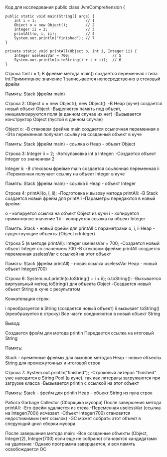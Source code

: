 Код для исследования
public class JvmComprehension {

    public static void main(String[] args) {
        int i = 1;                      // 1
        Object o = new Object();        // 2
        Integer ii = 2;                 // 3
        printAll(o, i, ii);             // 4
        System.out.println("finished"); // 7
    }

    private static void printAll(Object o, int i, Integer ii) {
        Integer uselessVar = 700;                   // 5
        System.out.println(o.toString() + i + ii);  // 6
    }

Строка 1:int i = 1;
В фрейме метода main() создается переменная i типа int
Примитивное значение 1 записывается непосредственно в стековый фрейм

Память: Stack (фрейм main)

Строка 2: Object o = new Object();
new Object():
-В Heap (куче) создается новый объект Object
-Выделяется память под объект, инициализируются поля (в данном случае их нет)
-Вызывается конструктор Object (пустой в данном случае)

Object o:
-В стековом фрейме main создается ссылочная переменная o
-Эта переменная получает ссылку на созданный объект в куче

Память:
Stack (фрейм main) - ссылка o
Heap - объект Object

Строка 3: Integer ii = 2;
-Автоупаковка int в Integer:
-Создается объект Integer со значением 2


Integer ii:
-В стековом фрейме main создается ссылочная переменная ii
-Переменная получает ссылку на объект Integer в куче

Память:
Stack (фрейм main) - ссылка ii
Heap - объект Integer 

Строка 4: printAll(o, i, ii);
-Подготовка к вызову метода printAll:
-В Stack создается новый фрейм для printAll
-Параметры передаются в новый фрейм:

o - копируется ссылка на объект Object из кучи
i - копируется примитивное значение 1
ii - копируется ссылка на объект Integer

Память:
Stack - новый фрейм для printAll с параметрами o, i, ii
Heap - существующие объекты (Object и Integer)

Строка 5 (в методе printAll): Integer uselessVar = 700;
-Создается новый объект Integer со значением 700 
-В стековом фрейме printAll создается переменная uselessVar с ссылкой на этот объект

Память:
Stack (фрейм printAll) - новая ссылка uselessVar
Heap - новый объект Integer(700)

Строка 6: System.out.println(o.toString() + i + ii);
o.toString():
-Вызывается виртуальный метод toString() для объекта Object
-Создается новый объект String в куче с результатом

Конкатенация строк:

i преобразуется в String (создается новый объект)
ii вызывает toString() (преобразуется в строку)
Все части соединяются в новый объект String

Вывод:

Создается фрейм для метода println
Передается ссылка на итоговый String

Память:

Stack - временные фреймы для вызовов методов
Heap - новые объекты String для промежуточных и итоговой строк

Строка 7: System.out.println("finished");
-Строковый литерал "finished" уже находится в String Pool (в куче), так как литералы загружаются при загрузке класса
-Вызывается println с ссылкой на этот объект

Память:
Stack - фрейм для println
Heap - объект String из пула строк

Работа Garbage Collector (Сборщика мусора)
После завершения метода printAll:
-Его фрейм удаляется из стека
-Переменная uselessVar (ссылка на Integer(700)) исчезает
-Объект Integer(700) становится недостижимым (нет ссылок)
-GC может собрать этот объект в следующий цикл сборки мусора

После завершения метода main:
-Все созданные объекты (Object, Integer(2), Integer(700) если еще не собрано) становятся кандидатами на удаление
-Однако программа завершается, и вся память освобождается ОС

